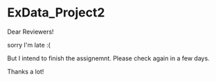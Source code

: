 # ExData_Project2
Dear Reviewers!

sorry I'm late :(

But I intend to finish the assignemnt. Please check again in a few days. 

Thanks a lot!
